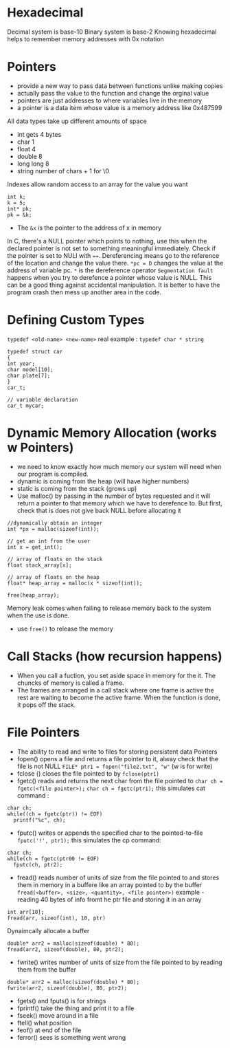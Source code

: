 # Hexadecimal 
Decimal system is base-10
Binary system is base-2
Knowing hexadecimal helps to remember memory addresses with 0x notation

# Pointers 
- provide a new way to pass data between functions unlike making copies 
- actually pass the value to the function and change the orginal value 
- pointers are just addresses to where variables live in the memory 
- a pointer is a data item whose value is a memory address like 0x487599

All data types take up different amounts of space 
- int gets 4 bytes 
- char 1 
- float 4 
- double 8
- long long 8 
- string number of chars + 1 for \0

Indexes allow random access to an array for the value you want 
```
int k;
k = 5;
int* pk;
pk = &k; 
```
- The `&x` is the pointer to the address of x in memory

In C, there's a NULL pointer which points to nothing, use this when the declared pointer is not set to something meaningful immediately. Check if the pointer is set to NULl with `==`. 
Dereferencing means go to the reference of the location and change the value there. `*pc = D` changes the value at the address of variable pc. 
`*` is the dereference operator
`Segmentation fault` happens when you try to derefence a pointer whose value is NULL. This can be a good thing against accidental manipulation. It is better to have the program crash then mess up another area in the code.

# Defining Custom Types
`typedef <old-name> <new-name>`
real example : `typedef char * string`
```
typedef struct car
{
int year;
char model[10];
char plate[7];
}
car_t;

// variable declaration
car_t mycar;
```
# Dynamic Memory Allocation (works w Pointers)
- we need to know exactly how much memory our system will need when our program is compiled. 
- dynamic is coming from the heap (will have higher numbers) 
- static is coming from the stack (grows up)
- Use malloc() by passing in the number of bytes requested and it will return a pointer to that memory which we have to derefence to. But first, check that is does not give back NULL before allocating it 
```
//dynamically obtain an integer
int *px = malloc(sizeof(int));

// get an int from the user
int x = get_int();

// array of floats on the stack 
float stack_array[x];

// array of floats on the heap 
float* heap_array = malloc(x * sizeof(int));

free(heap_array);
```
Memory leak comes when failing to release memory back to the system when the use is done. 
- use `free()` to release the memory 

# Call Stacks (how recursion happens)
- When you call a fuction, you set aside space in memory for the it. The chuncks of memory is called a frame. 
- The frames are arranged in a call stack where one frame is active the rest are waiting to become the active frame. When the function is done, it pops off the stack.

# File Pointers
- The ability to read and write to files for storing persistent data
Pointers
- fopen() opens a file and returns a file pointer to it, alway check that the file is not NULL
`FILE* ptr1 = fopen("file2.txt", "w"` (w is for write)
- fclose () closes the file pointed to by 
`fclose(ptr1)`
- fgetc() reads and returns the next char from the file pointed to
`char ch = fgetc(<file pointer>);`
`char ch = fgetc(ptr1);`
this simulates cat command : 
```
char ch;
while((ch = fgetc(ptr)) != EOF)
  printf("%c", ch);
```
- fputc() writes or appends the specified char to the pointed-to-file 
`fputc('!', ptr1);`
this simulates the cp command:
```
char ch;
while(ch = fgetc(ptr00 != EOF)
  fputc(ch, ptr2);
```
- fread() reads number of units of size from the file pointed to and stores them in memory in a buffere like an array pointed to by the buffer
`fread(<buffer>, <size>, <quantity>, <file pointer>)`
example - reading 40 bytes of info fromt he ptr file and storing it in an array
```
int arr[10];
fread(arr, sizeof(int), 10, ptr)
```
Dynaimcally allocate a buffer
```
double* arr2 = malloc(sizeof(double) * 80);
fread(arr2, sizeof(double), 80, ptr2);
```
- fwrite() writes number of units of size from the file pointed to by reading them from the buffer
```
double* arr2 = malloc(sizeof(double) * 80);
fwrite(arr2, sizeof(double), 80, ptr2);
```
- fgets() and fputs() is for strings
- fprintf() take the thing and print it to a file 
- fseek() move around in a file 
- ftell() what position 
- feof() at end of the file 
- ferror() sees is something went wrong
